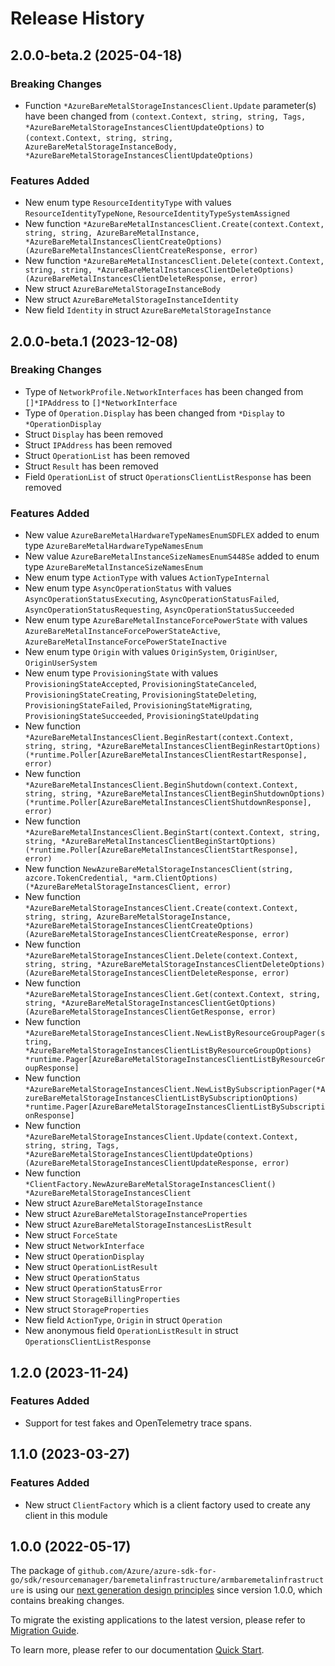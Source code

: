 # Release History

## 2.0.0-beta.2 (2025-04-18)
### Breaking Changes

- Function `*AzureBareMetalStorageInstancesClient.Update` parameter(s) have been changed from `(context.Context, string, string, Tags, *AzureBareMetalStorageInstancesClientUpdateOptions)` to `(context.Context, string, string, AzureBareMetalStorageInstanceBody, *AzureBareMetalStorageInstancesClientUpdateOptions)`

### Features Added

- New enum type `ResourceIdentityType` with values `ResourceIdentityTypeNone`, `ResourceIdentityTypeSystemAssigned`
- New function `*AzureBareMetalInstancesClient.Create(context.Context, string, string, AzureBareMetalInstance, *AzureBareMetalInstancesClientCreateOptions) (AzureBareMetalInstancesClientCreateResponse, error)`
- New function `*AzureBareMetalInstancesClient.Delete(context.Context, string, string, *AzureBareMetalInstancesClientDeleteOptions) (AzureBareMetalInstancesClientDeleteResponse, error)`
- New struct `AzureBareMetalStorageInstanceBody`
- New struct `AzureBareMetalStorageInstanceIdentity`
- New field `Identity` in struct `AzureBareMetalStorageInstance`


## 2.0.0-beta.1 (2023-12-08)
### Breaking Changes

- Type of `NetworkProfile.NetworkInterfaces` has been changed from `[]*IPAddress` to `[]*NetworkInterface`
- Type of `Operation.Display` has been changed from `*Display` to `*OperationDisplay`
- Struct `Display` has been removed
- Struct `IPAddress` has been removed
- Struct `OperationList` has been removed
- Struct `Result` has been removed
- Field `OperationList` of struct `OperationsClientListResponse` has been removed

### Features Added

- New value `AzureBareMetalHardwareTypeNamesEnumSDFLEX` added to enum type `AzureBareMetalHardwareTypeNamesEnum`
- New value `AzureBareMetalInstanceSizeNamesEnumS448Se` added to enum type `AzureBareMetalInstanceSizeNamesEnum`
- New enum type `ActionType` with values `ActionTypeInternal`
- New enum type `AsyncOperationStatus` with values `AsyncOperationStatusExecuting`, `AsyncOperationStatusFailed`, `AsyncOperationStatusRequesting`, `AsyncOperationStatusSucceeded`
- New enum type `AzureBareMetalInstanceForcePowerState` with values `AzureBareMetalInstanceForcePowerStateActive`, `AzureBareMetalInstanceForcePowerStateInactive`
- New enum type `Origin` with values `OriginSystem`, `OriginUser`, `OriginUserSystem`
- New enum type `ProvisioningState` with values `ProvisioningStateAccepted`, `ProvisioningStateCanceled`, `ProvisioningStateCreating`, `ProvisioningStateDeleting`, `ProvisioningStateFailed`, `ProvisioningStateMigrating`, `ProvisioningStateSucceeded`, `ProvisioningStateUpdating`
- New function `*AzureBareMetalInstancesClient.BeginRestart(context.Context, string, string, *AzureBareMetalInstancesClientBeginRestartOptions) (*runtime.Poller[AzureBareMetalInstancesClientRestartResponse], error)`
- New function `*AzureBareMetalInstancesClient.BeginShutdown(context.Context, string, string, *AzureBareMetalInstancesClientBeginShutdownOptions) (*runtime.Poller[AzureBareMetalInstancesClientShutdownResponse], error)`
- New function `*AzureBareMetalInstancesClient.BeginStart(context.Context, string, string, *AzureBareMetalInstancesClientBeginStartOptions) (*runtime.Poller[AzureBareMetalInstancesClientStartResponse], error)`
- New function `NewAzureBareMetalStorageInstancesClient(string, azcore.TokenCredential, *arm.ClientOptions) (*AzureBareMetalStorageInstancesClient, error)`
- New function `*AzureBareMetalStorageInstancesClient.Create(context.Context, string, string, AzureBareMetalStorageInstance, *AzureBareMetalStorageInstancesClientCreateOptions) (AzureBareMetalStorageInstancesClientCreateResponse, error)`
- New function `*AzureBareMetalStorageInstancesClient.Delete(context.Context, string, string, *AzureBareMetalStorageInstancesClientDeleteOptions) (AzureBareMetalStorageInstancesClientDeleteResponse, error)`
- New function `*AzureBareMetalStorageInstancesClient.Get(context.Context, string, string, *AzureBareMetalStorageInstancesClientGetOptions) (AzureBareMetalStorageInstancesClientGetResponse, error)`
- New function `*AzureBareMetalStorageInstancesClient.NewListByResourceGroupPager(string, *AzureBareMetalStorageInstancesClientListByResourceGroupOptions) *runtime.Pager[AzureBareMetalStorageInstancesClientListByResourceGroupResponse]`
- New function `*AzureBareMetalStorageInstancesClient.NewListBySubscriptionPager(*AzureBareMetalStorageInstancesClientListBySubscriptionOptions) *runtime.Pager[AzureBareMetalStorageInstancesClientListBySubscriptionResponse]`
- New function `*AzureBareMetalStorageInstancesClient.Update(context.Context, string, string, Tags, *AzureBareMetalStorageInstancesClientUpdateOptions) (AzureBareMetalStorageInstancesClientUpdateResponse, error)`
- New function `*ClientFactory.NewAzureBareMetalStorageInstancesClient() *AzureBareMetalStorageInstancesClient`
- New struct `AzureBareMetalStorageInstance`
- New struct `AzureBareMetalStorageInstanceProperties`
- New struct `AzureBareMetalStorageInstancesListResult`
- New struct `ForceState`
- New struct `NetworkInterface`
- New struct `OperationDisplay`
- New struct `OperationListResult`
- New struct `OperationStatus`
- New struct `OperationStatusError`
- New struct `StorageBillingProperties`
- New struct `StorageProperties`
- New field `ActionType`, `Origin` in struct `Operation`
- New anonymous field `OperationListResult` in struct `OperationsClientListResponse`


## 1.2.0 (2023-11-24)
### Features Added

- Support for test fakes and OpenTelemetry trace spans.


## 1.1.0 (2023-03-27)
### Features Added

- New struct `ClientFactory` which is a client factory used to create any client in this module


## 1.0.0 (2022-05-17)

The package of `github.com/Azure/azure-sdk-for-go/sdk/resourcemanager/baremetalinfrastructure/armbaremetalinfrastructure` is using our [next generation design principles](https://azure.github.io/azure-sdk/general_introduction.html) since version 1.0.0, which contains breaking changes.

To migrate the existing applications to the latest version, please refer to [Migration Guide](https://aka.ms/azsdk/go/mgmt/migration).

To learn more, please refer to our documentation [Quick Start](https://aka.ms/azsdk/go/mgmt).